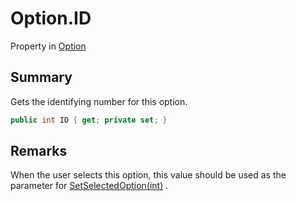 # Option.ID

Property in [Option](/api/csharp/yarn.optionset.option.md)

## Summary


Gets the identifying number for this option.


```csharp
public int ID { get; private set; }
```

## Remarks


When the user selects this option, this value should be
used as the parameter for  <a href="yarn.dialogue.setselectedoption.md">SetSelectedOption(int)</a> .


